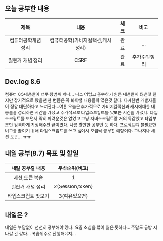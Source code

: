 ## 오늘 공부한 내용

  |제목|내용|체크|비고|
|:------:|:------:|:------:|:------:|
|컴퓨터공학개념정리|컴퓨터공학(가비지컬랙션,캐시 정리)|완료|...|
|밀린거 개념 정리|CSRF|완료|추가주말정리|

## Dev.log 8.6

컴퓨터 CS내용들이 너무 광범위 하다... 다소 어렵고 흡수하기 힘든 내용들이 많은것 같지만 장기적으로 봤을땐 한 번쯤은 꼭 봐야할 내용들이 많은것 같다. 다시한번 개발자들이 정말 대단하다고 느껴진다...여튼 오늘은 추가적으로 가비지컬랙션과 캐시에대한 내용들을 정리하는 시간을 가졌고 추가적으로 타입스트립트를 맛보는 시간을 가졌다. 타입스크립트를 보면서 딱히 어려운것은 없었고 그냥 자바스크립트랑 거의 똑같았고 타입부분만 엄격하게 지정해주면 끝이였다. 나름 할만한 공부인 듯 하다. 프로잭트떄 불필요한 버그를 줄이기 위해 타입스크립트를 쓰고 싶어서 조금씩 공부할 예정이다. 그나저나 세션 토큰... ㅠㅠ


## 내일 공부(8.7) 목표 및 할일

내일 공부할 내용        |  우선순위(비고)
:------------------:|:------------------:
세션,토큰 복습|1 
밀린거 개념 정리 | 2(Session,token)
타입스크립트 맛보기 | 3(여유있으면)


## 내일은 ?

내일은 부담없이 천천히 공부해야 겠다. 요즘 초심을 많이 잃은 듯하다... 주말도 금방 지나갈 것 같다... 복습위주로 진행해야지...